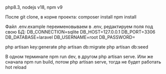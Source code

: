 php8.3, nodejs v18, npm v9

После git clone, в корне проекта:
composer install
npm install

Файл .env.example переименовываем в .env, редактируем поля под свою БД:
DB_CONNECTION=sqlite
DB_HOST=127.0.0.1
DB_PORT=3306
DB_DATABASE=laravel
DB_USERNAME=root
DB_PASSWORD=

php artisan key:generate
php artisan db:migrate
php artisan db:seed 

В одном терминале npm run dev, в другом php artisan serve.
Или же сначала npm run build, потом php artisan serve, тогда не будет работать hot reload
